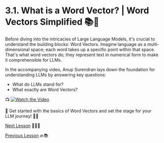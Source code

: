 # 3.1. What is a Word Vector? | Word Vectors Simplified 📚🎥

Before diving into the intricacies of Large Language Models, it's crucial to understand the building blocks: Word Vectors. Imagine language as a multi-dimensional space; each word takes up a specific point within that space. That's what word vectors do; they represent text in numerical form to make it comprehensible for LLMs.

In the accompanying video, Anup Surendran lays down the foundation for understanding LLMs by answering key questions:

- What do LLMs stand for?
- What exactly are Word Vectors?
  
📺 [![Watch the Video](https://img.youtube.com/vi/xkPzelcmuDk/0.jpg)](https://youtu.be/xkPzelcmuDk)

🚀 Get started with the basics of Word Vectors and set the stage for your LLM journey! 🌟📝


[Next Lesson](https://github.com/gtech-mulearn/Pathway-AI-Bootcamp/blob/main/Word%20Vectors%20Simplified.md) 📖👣🔜

[Previous Lesson](Task-2.md) 🔙📚
